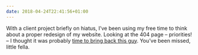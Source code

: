 ```yaml
---
date: 2018-04-24T22:41:56+01:00
---
```


With a client project briefly on hiatus, I’ve been using my free time to think about a proper redesign of my website. Looking at the 404 page – priorities! – I thought it was probably [time to bring back this guy](https://dribbble.com/shots/4514577). You’ve been missed, little fella.

